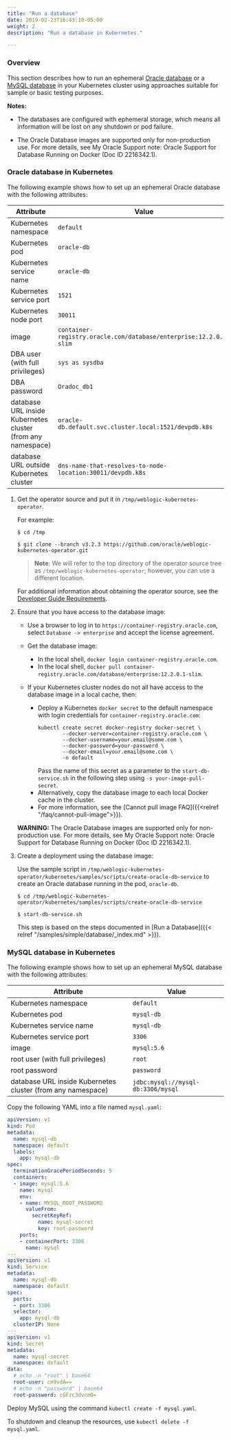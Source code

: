 ```yaml
---
title: "Run a database"
date: 2019-02-23T16:43:10-05:00
weight: 2
description: "Run a database in Kubernetes."

---
```


### Overview

This section describes how to run an
ephemeral [Oracle database](#oracle-database-in-kubernetes)
or a [MySQL database](#mysql-database-in-kubernetes)
in your Kubernetes cluster
using approaches suitable for sample or basic testing purposes. 

**Notes:**

- The databases are configured with ephemeral storage, which means all 
  information will be lost on any shutdown or pod failure.

- The Oracle Database images are supported only for non-production use.
  For more details, see My Oracle Support note: Oracle Support for Database Running on Docker (Doc ID 2216342.1).

### Oracle database in Kubernetes

The following example shows how to set up an ephemeral Oracle database with the following attributes:

| Attribute | Value |
| --------- | ----- |
| Kubernetes namespace | `default` |
| Kubernetes pod | `oracle-db` |
| Kubernetes service name | `oracle-db` |
| Kubernetes service port | `1521` |
| Kubernetes node port | `30011` |
| image | `container-registry.oracle.com/database/enterprise:12.2.0.1-slim` |
| DBA user (with full privileges) | `sys as sysdba` |
| DBA password | `Oradoc_db1` |
| database URL inside Kubernetes cluster (from any namespace) | `oracle-db.default.svc.cluster.local:1521/devpdb.k8s` |
| database URL outside Kubernetes cluster | `dns-name-that-resolves-to-node-location:30011/devpdb.k8s` |

1. Get the operator source and put it in `/tmp/weblogic-kubernetes-operator`.

   For example:

   ```shell
   $ cd /tmp
   ```
   ```shell
   $ git clone --branch v3.2.3 https://github.com/oracle/weblogic-kubernetes-operator.git
   ```

   > **Note**: We will refer to the top directory of the operator source tree as `/tmp/weblogic-kubernetes-operator`; however, you can use a different location.

   For additional information about obtaining the operator source, see the [Developer Guide Requirements](https://oracle.github.io/weblogic-kubernetes-operator/developerguide/requirements/).

1. Ensure that you have access to the database image:

   - Use a browser to log in to `https://container-registry.oracle.com`, select `Database -> enterprise` and accept the license agreement.

   - Get the database image:
     - In the local shell, `docker login container-registry.oracle.com`.
     - In the local shell, `docker pull container-registry.oracle.com/database/enterprise:12.2.0.1-slim`.

   - If your Kubernetes cluster nodes do not all have access to the database image in a local cache, then:
     - Deploy a Kubernetes `docker secret` to the default namespace with login credentials for `container-registry.oracle.com`:
       ```shell
       kubectl create secret docker-registry docker-secret \
               --docker-server=container-registry.oracle.com \
               --docker-username=your.email@some.com \
               --docker-password=your-password \
               --docker-email=your.email@some.com \
               -n default
       ```
       Pass the name of this secret as a parameter to the `start-db-service.sh`
       in the following step using `-s your-image-pull-secret`.
     - Alternatively, copy the database image to each local Docker cache in the cluster.
     - For more information, see the [Cannot pull image FAQ]({{<relref "/faq/cannot-pull-image">}}).

   **WARNING:** The Oracle Database images are supported only for non-production use.
   For more details, see My Oracle Support note: Oracle Support for Database Running on Docker (Doc ID 2216342.1).

1. Create a deployment using the database image:

   Use the sample script in `/tmp/weblogic-kubernetes-operator/kubernetes/samples/scripts/create-oracle-db-service`
   to create an Oracle database running in the pod, `oracle-db`.

   ```shell
   $ cd /tmp/weblogic-kubernetes-operator/kubernetes/samples/scripts/create-oracle-db-service
   ```
   ```shell
   $ start-db-service.sh
   ```

   This step is based on the steps documented in [Run a Database]({{< relref "/samples/simple/database/_index.md" >}}).

### MySQL database in Kubernetes

The following example shows how to set up an ephemeral MySQL database with the following attributes:

| Attribute | Value |
| --------- | ----- |
| Kubernetes namespace | `default` |
| Kubernetes pod | `mysql-db` |
| Kubernetes service name | `mysql-db` |
| Kubernetes service port | `3306` |
| image | `mysql:5.6` |
| root user (with full privileges) | `root` |
| root password | `password` |
| database URL inside Kubernetes cluster (from any namespace) | `jdbc:mysql://mysql-db:3306/mysql` |

Copy the following YAML into a file named `mysql.yaml`:

```yaml
apiVersion: v1
kind: Pod
metadata:
  name: mysql-db
  namespace: default
  labels:
    app: mysql-db
spec:
  terminationGracePeriodSeconds: 5
  containers:
  - image: mysql:5.6
    name: mysql
    env:
    - name: MYSQL_ROOT_PASSWORD
      valueFrom:
        secretKeyRef:
          name: mysql-secret
          key: root-password
    ports:
    - containerPort: 3306
      name: mysql
---
apiVersion: v1
kind: Service
metadata:
  name: mysql-db
  namespace: default
spec:
  ports:
  - port: 3306
  selector:
    app: mysql-db
  clusterIP: None
---
apiVersion: v1
kind: Secret
metadata:
  name: mysql-secret
  namespace: default
data:
  # echo -n "root" | base64
  root-user: cm9vdA==
  # echo -n "password" | base64
  root-password: cGFzc3dvcmQ=
```

Deploy MySQL using the command `kubectl create -f mysql.yaml`.

To shutdown and cleanup the resources, use `kubectl delete -f mysql.yaml`.

